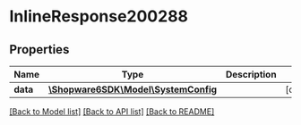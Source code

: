 # InlineResponse200288

## Properties
Name | Type | Description | Notes
------------ | ------------- | ------------- | -------------
**data** | [**\Shopware6SDK\Model\SystemConfig**](SystemConfig.md) |  | [optional] 

[[Back to Model list]](../../README.md#documentation-for-models) [[Back to API list]](../../README.md#documentation-for-api-endpoints) [[Back to README]](../../README.md)

